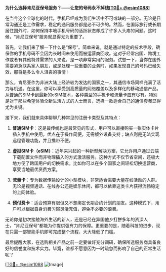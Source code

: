**为什么选择肯尼亚保号服务？——让您的号码永不掉线[[TG💪+ @esim1088](https://t.me/s/esim1088)]**

在当今这个全球化的时代，手机已经成为我们生活中不可或缺的一部分。无论是日常沟通还是工作需求，稳定的通讯服务都是必不可少的。然而，在国际旅行或长期居住国外时，如何保持本地手机号码的活跃状态却成了许多人头疼的问题。这时候，“肯尼亚保号”服务就显得尤为重要了。

首先，让我们来了解一下什么是“保号”。简单来说，就是通过特定的技术手段，确保你的手机号码不会因为长时间未使用而被运营商回收。这对于经常出国、跨境工作或者有其他特殊需求的人来说，是一项非常实用的服务。试想一下，当你在国外需要紧急联系家人朋友，或是处理一些重要的业务时，如果发现自己的号码已经失效，那将是多么令人沮丧的事情！

那么，肯尼亚作为非洲大陆上经济较为发达的国家之一，其通信市场同样充满了活力与机遇。在这里，你可以享受到高质量的网络覆盖以及多样化的移动通信产品。从普通的SIM卡到最新的eSIM技术，各种类型的手机卡和流量卡应有尽有。特别是对于那些希望体验全新生活方式的人士而言，选择一款适合自己的通信套餐显得尤为关键。

接下来，我们就来具体聊聊几种常见的注册卡类型及其特点：

1. **普通SIM卡**：这是最传统也是最常见的形式，用户可以直接购买一张实体卡片插入手机中使用。优点在于操作简便，无需额外设备支持；缺点则是无法实现远程管理功能，并且携带不便。
   
2. **虚拟SIM卡（eSIM）**：近年来兴起的一种新型解决方案，它允许用户通过云端下载配置文件而非物理插入的方式激活服务。这种方式不仅节省空间，还极大地方便了跨国用户的切换需求。比如你可以在多个国家之间轻松切换运营商，享受当地最优资费方案。
   
3. **流量卡**：专为数据传输设计的小型模块，非常适合需要大量在线活动的人群。无论是视频通话、在线办公还是娱乐休闲，都可以依靠这类卡片获得流畅稳定的上网体验。
   
4. **预付费卡**：适合预算有限但又不想绑定长期合约计划的朋友。这种模式下，用户可以根据自身消费习惯灵活充值，避免不必要的浪费。

无论你是初次接触海外生活的新人，还是已经在异国他乡打拼多年的资深人士，“肯尼亚保号”都能为你提供强有力的保障。更重要的是，随着科技的进步，现在只需一部智能手机即可完成整个流程，大大降低了门槛。

最后提醒大家，在选购相关产品之前一定要做好充分调研，确保所选服务商具备良好的信誉度和技术实力。毕竟，谁都不愿意因为一时疏忽而影响了自己的正常生活呢？

[[TG💪+ @esim1088](https://t.me/s/esim1088) ![Image](https://i.postimg.cc/4NQfJmqS/Snipaste-2025-05-13-00-14-12.png)]